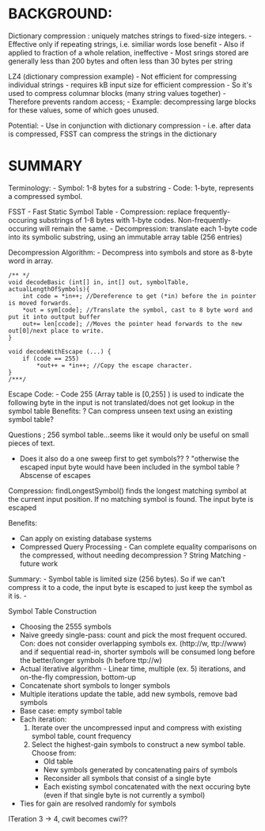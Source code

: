 # BACKGROUND:
Dictionary compression : uniquely matches strings to fixed-size integers.
	- Effective only if repeating strings, i.e. similiar words lose benefit
	- Also if applied to fraction of a whole relation, ineffective
	- Most srings stored are generally less than 200 bytes and often less than 30 bytes per string

LZ4 (dictionary compression example)
	- Not efficient for compressing individual strings - requires kB input size for efficient compression
	- So it's used to compress columnar blocks (many string values together)
	- Therefore prevents random access;
	- Example: decompressing large blocks for these values, some of which goes unused.

Potential:
	- Use in conjunction with dictionary compression - i.e. after data is compressed, FSST can compress the strings in the dictionary
	

# SUMMARY
Terminology:
	- Symbol: 1-8 bytes for a substring
	- Code: 1-byte, represents a compressed symbol.

FSST - Fast Static Symbol Table
	- Compression: replace frequently-occuring substrings of 1-8 bytes with 1-byte codes. Non-frequently-occuring will remain the same.
	- Decompression: translate each 1-byte code into its symbolic substring, using an immutable array table (256 entries)

Decompression Algorithm:
	- Decompress into symbols and store as 8-byte word in array. 

	/** */
	void decodeBasic (int[] in, int[] out, symbolTable, actualLengthOfSymbols){
		int code = *in++; //Dereference to get (*in) before the in pointer is moved forwards.
		*out = sym[code]; //Translate the symbol, cast to 8 byte word and put it into outtput buffer
		out+= len[ccode]; //Moves the pointer head forwards to the new out[0]/next place to write.
	}

	void decodeWithEscape (...) {
		if (code == 255)
			*out++ = *in++; //Copy the escape character.
	}
	/***/ 

Escape Code:
	- Code 255 (Array table is [0,255] ) is used to indicate the following byte in the input is not translated/does not get lookup in the symbol table
	Benefits:
	? Can compress unseen text using an existing symbol table?

Questions ; 256 symbol table...seems like it would only be useful on small pieces of text.
- Does it also do a one sweep first to get symbols??
? "otherwise the escaped input byte would have been included in the symbol table
? Abscense of escapes

Compression:
	findLongestSymbol() finds the longest matching symbol at the current input position. If no matching symbol is found. The input byte is escaped 

Benefits:
- Can apply on existing database systems
- Compressed Query Processing - Can complete equality comparisons on the compressed, without needing decompression
? String Matching - future work


Summary:
	- Symbol table is limited size (256 bytes). So if we can't compress it to a code, the input byte is escaped to just keep the symbol as it is.
	- 


Symbol Table Construction
- Choosing the 2555 symbols
- Naive greedy single-pass: count and pick the most frequent occured. Con: does not consider overlapping symbols ex. (http://w, ttp://www) and if sequential read-in, shorter symbols will be consumed long before the better/longer symbols (h before ttp://w)
- Actual iterative algorithm - Linear time, multiple (ex. 5) iterations, and on-the-fly compression, bottom-up
- Concatenate short symbols to longer symbols
- Multiple iterations update the table, add new symbols, remove bad symbols
- Base case: empty symbol table
- Each iteration:
	1. Iterate over the uncompressed input and compress with existing symbol table, count frequency
	2. Select the highest-gain symbols to construct a new symbol table. Choose from:
		* Old table
		* New symbols generated by concatenating pairs of symbols
		* Reconsider all symbols that consist of a single byte
		* Each existing symbol concatenated with the next occuring byte (even if that single byte is not currently a symbol)
- Ties for gain are resolved randomly for symbols

ITeration 3 -> 4, cwit becomes cwi??


 


